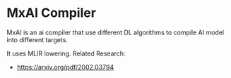 # MxAI Compiler

MxAI is an ai compiler that use different DL algorithms to compile AI model into different targets.  

It uses MLIR lowering. 
Related Research:
- https://arxiv.org/pdf/2002.03794
